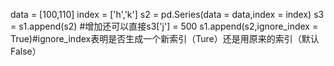 data = [100,110]
index = ['h','k']
s2 = pd.Series(data = data,index = index)
s3 = s1.append(s2)
#增加还可以直接s3['j'] = 500
s1.append(s2,ignore_index = True)#ignore_index表明是否生成一个新索引（Ture）还是用原来的索引（默认False）
